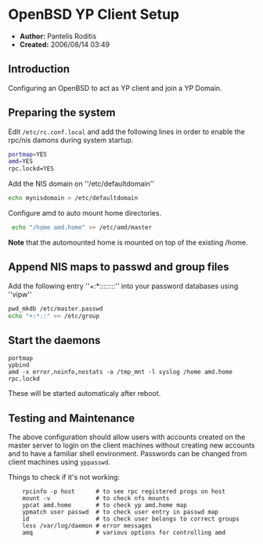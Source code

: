 # OpenBSD YP Client Setup
* **Author:** Pantelis Roditis
* **Created:** 2006/08/14 03:49

## Introduction
Configuring an OpenBSD to act as YP client and join a YP Domain.

## Preparing the system
Edit `/etc/rc.conf.local` and add the following lines in order to enable the rpc/nis damons during system startup.
```sh
portmap=YES
amd=YES
rpc.lockd=YES
```

Add the NIS domain on ''/etc/defaultdomain''
```sh
echo mynisdomain > /etc/defaultdomain
```

Configure amd to auto mount home directories.

```sh
 echo "/home amd.home" >> /etc/amd/master
```

**Note** that the automounted home is mounted on top of the existing /home.

## Append NIS maps to passwd and group files
Add the following entry ''+:*::::::::'' into your password databases using ''vipw''
```sh
pwd_mkdb /etc/master.passwd
echo "+:*::" >> /etc/group
```
## Start the daemons
```
portmap
ypbind
amd -x error,noinfo,nostats -a /tmp_mnt -l syslog /home amd.home
rpc.lockd
```

These will be started automaticaly after reboot.

## Testing and Maintenance
The above configuration should allow users with accounts created on the master server to login on the client machines without creating new accounts and to have a familiar shell environment. Passwords can be changed from client machines using `yppasswd`.

Things to check if it's not working:
```
    rpcinfo -p host      # to see rpc registered progs on host
    mount -v             # to check nfs mounts
    ypcat amd.home       # to check yp amd.home map
    ypmatch user passwd  # to check user entry in passwd map
    id                   # to check user belongs to correct groups
    less /var/log/daemon # error messages
    amq                  # various options for controlling amd
```

